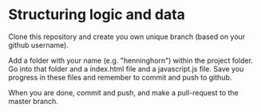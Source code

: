 # Structuring logic and data

Clone this repository and create you own unique branch (based on your github username).

Add a folder with your name (e.g. "henninghorn") within the project folder.
Go into that folder and a index.html file and a javascript.js file.
Save you progress in these files and remember to commit and push to github.

When you are done, commit and push, and make a pull-request to the master branch.
